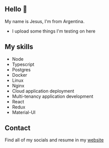 ## Hello 👋

My name is Jesus, I'm from Argentina.

- I upload some things I'm testing on here

## My skills

- Node
- Typescript
- Postgres
- Docker
- Linux
- Nginx
- Cloud application deployment
- Multi-tenancy application development
- React
- Redux
- Material-UI

## Contact

Find all of my socials and resume in my [website](https://jesusandres31.github.io/littlelink/)
